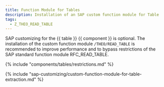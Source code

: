 ```yaml
---
title: Function Module for Tables
description: Installation of an SAP custom function module for Table
tags:
  - Z_THEO_READ_TABLE
---
```



SAP customizing for the {{ table }} {{ component }} is optional. 
The installation of the custom function module `/THEO/READ_TABLE` is recommended to improve performance and to bypass restrictions of the SAP standard function module RFC_READ_TABLE.

{% include "components/tables/restrictions.md"  %}

{% include "sap-customizing/custom-function-module-for-table-extraction.md"  %}
